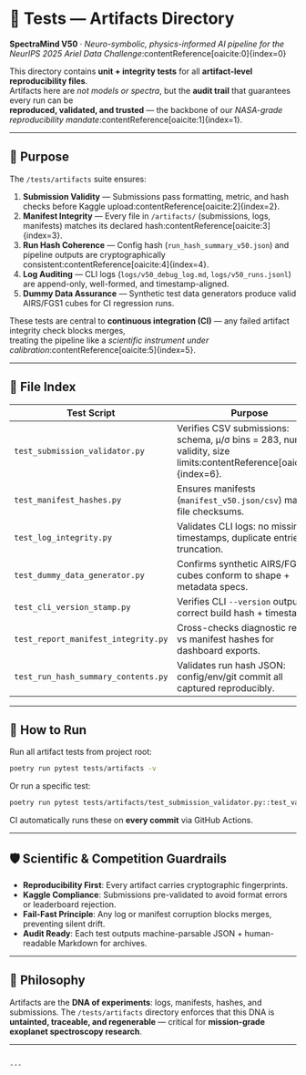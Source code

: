 # 🧪 Tests — Artifacts Directory

**SpectraMind V50** · *Neuro-symbolic, physics-informed AI pipeline for the NeurIPS 2025 Ariel Data Challenge*:contentReference[oaicite:0]{index=0}

This directory contains **unit + integrity tests** for all **artifact-level reproducibility files**.  
Artifacts here are *not models or spectra*, but the **audit trail** that guarantees every run can be  
**reproduced, validated, and trusted** — the backbone of our *NASA-grade reproducibility mandate*:contentReference[oaicite:1]{index=1}.

---

## 🎯 Purpose

The `/tests/artifacts` suite ensures:

1. **Submission Validity** — Submissions pass formatting, metric, and hash checks before Kaggle upload:contentReference[oaicite:2]{index=2}.  
2. **Manifest Integrity** — Every file in `/artifacts/` (submissions, logs, manifests) matches its declared hash:contentReference[oaicite:3]{index=3}.  
3. **Run Hash Coherence** — Config hash (`run_hash_summary_v50.json`) and pipeline outputs are cryptographically consistent:contentReference[oaicite:4]{index=4}.  
4. **Log Auditing** — CLI logs (`logs/v50_debug_log.md`, `logs/v50_runs.jsonl`) are append-only, well-formed, and timestamp-aligned.  
5. **Dummy Data Assurance** — Synthetic test data generators produce valid AIRS/FGS1 cubes for CI regression runs.  

These tests are central to **continuous integration (CI)** — any failed artifact integrity check blocks merges,  
treating the pipeline like a *scientific instrument under calibration*:contentReference[oaicite:5]{index=5}.

---

## 📂 File Index

| Test Script                          | Purpose                                                                 |
| ------------------------------------ | ----------------------------------------------------------------------- |
| `test_submission_validator.py`       | Verifies CSV submissions: schema, μ/σ bins = 283, numeric validity, size limits:contentReference[oaicite:6]{index=6}. |
| `test_manifest_hashes.py`            | Ensures manifests (`manifest_v50.json/csv`) match file checksums.        |
| `test_log_integrity.py`              | Validates CLI logs: no missing timestamps, duplicate entries, or truncation. |
| `test_dummy_data_generator.py`       | Confirms synthetic AIRS/FGS1 cubes conform to shape + metadata specs.   |
| `test_cli_version_stamp.py`          | Verifies CLI `--version` outputs correct build hash + timestamp.        |
| `test_report_manifest_integrity.py`  | Cross-checks diagnostic reports vs manifest hashes for dashboard exports. |
| `test_run_hash_summary_contents.py`  | Validates run hash JSON: config/env/git commit all captured reproducibly. |

---

## 🔬 How to Run

Run all artifact tests from project root:

```bash
poetry run pytest tests/artifacts -v
````

Or run a specific test:

```bash
poetry run pytest tests/artifacts/test_submission_validator.py::test_valid_submission
```

CI automatically runs these on **every commit** via GitHub Actions.

---

## 🛡️ Scientific & Competition Guardrails

* **Reproducibility First**: Every artifact carries cryptographic fingerprints.
* **Kaggle Compliance**: Submissions pre-validated to avoid format errors or leaderboard rejection.
* **Fail-Fast Principle**: Any log or manifest corruption blocks merges, preventing silent drift.
* **Audit Ready**: Each test outputs machine-parsable JSON + human-readable Markdown for archives.

---

## 🌌 Philosophy

Artifacts are the **DNA of experiments**: logs, manifests, hashes, and submissions.
The `/tests/artifacts` directory enforces that this DNA is **untainted, traceable, and regenerable** —
critical for **mission-grade exoplanet spectroscopy research**.

---

```

---
